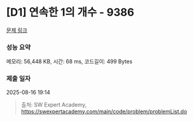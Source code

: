 # [D1] 연속한 1의 개수 - 9386 

[문제 링크](https://swexpertacademy.com/main/code/problem/problemDetail.do?contestProbId=AXALDUIq97oDFASI) 

### 성능 요약

메모리: 56,448 KB, 시간: 68 ms, 코드길이: 499 Bytes

### 제출 일자

2025-08-16 19:14



> 출처: SW Expert Academy, https://swexpertacademy.com/main/code/problem/problemList.do